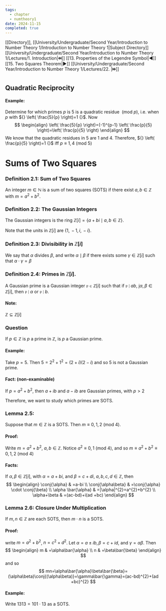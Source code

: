 ```yaml
---
tags:
  - chapter
  - numtheory1
date: 2024-11-15
completed: true
---
```

[[Directory]], [[University/Undergraduate/Second Year/Introduction to Number Theory 1/Introduction to Number Theory 1|Subject Directory]]
[[University/Undergraduate/Second Year/Introduction to Number Theory 1/Lectures/1. Introduction|🞀🞀]] [[13. Properties of the Legendre Symbol|◀]] [[15. Two Squares Theorem|▶]] [[University/Undergraduate/Second Year/Introduction to Number Theory 1/Lectures/22. |🞂🞂]]
# 
## Quadratic Reciprocity
#### Example:
Determine for which primes $p$ is $5$ is a quadratic residue ${} \:(\mathrm{mod}\  p)  {}$, i.e. when ${} p$ with ${} \left( \frac{5}{p} \right)=1 {}$.
Now
$$
\begin{align}
\left( \frac{5}{p} \right)=(-1)^{p-1} \left( \frac{p}{5} \right)=\left( \frac{p}{5} \right)
\end{align}
$$
We know that the quadratic residues in ${} 5 {}$ are ${} 1 {}$ and ${} 4 {}$. Therefore, ${} \left( \frac{p}{5} \right)=1 {}$ iff ${} p\equiv 1,\, 4 \:(\mathrm{mod}\  5)  {}$
# Sums of Two Squares
### Definition 2.1: Sum of Two Squares
An integer ${} m \in \mathbb{N} {}$ is a sum of two squares (SOTS) if there exist ${} a,\, b \in \mathbb{Z} {}$ with ${} m=a^{2}+b^{2} {}$. 
### Definition 2.2: The Gaussian Integers
The Gaussian integers is the ring ${} \mathbb{Z}[i]=\{ a+bi \mid a,\, b \in \mathbb{Z} \} {}$. 

Note that the units in ${} \mathbb{Z}[i] {}$ are ${} \{ 1,\, -1,\, i,\, -i \} {}$. 

### Definition 2.3: Divisibility in ${} \mathbb{Z}[i] {}$
We say that $\alpha$ divides $\beta$, and write $\alpha \mid  \beta {}$ if there exists some ${} \gamma \in \mathbb{Z}[i] {}$ such that ${} \alpha \cdot \gamma=\beta {}$
### Definition 2.4: Primes in ${} \mathbb{Z}[i]$.
A Gaussian prime is a Gaussian integer ${} \mathfrak{p} \in \mathbb{Z}[i] {}$ such that if ${} \mathfrak{p}\mid ab {}$, j${} \alpha,\, \beta \in \mathbb{Z}[i] {}$, then $\mathfrak{p} \mid \alpha {}$ or ${} \mathfrak{p} \mid b {}$.
#### Note: 
${} \mathbb{Z} \subseteq \mathbb{Z}[i] {}$
### Question
If ${} p \in \mathbb{Z} {}$ is $p$ a prime in $\mathbb{Z}$, is $p$ a Gaussian prime. 
#### Example:
Take ${} p=5 {}$. Then  ${} 5=2^{2}+1^{2}=(2+i)(2-i) {}$ and so $5$ is not a Gaussian prime. 
#### Fact: (non-examinable)
If ${} p=a^{2}+b^{2} {}$, then ${} a+ib {}$ and ${} a-ib {}$ are Gaussian primes, with ${} p>2 {}$

Therefore, we want to study which primes are SOTS.
### Lemma 2.5:
Suppose that ${} m \in \mathbb{Z} {}$ is a SOTS. Then ${} m\equiv 0,\, 1,\, 2 \:(\mathrm{mod}\  4)  {}$. 
#### Proof:
Write ${} m=a^{2}+b^{2} {}$, ${} a,\, b \in \mathbb{Z} {}$. Notice ${} a^{2}\equiv 0,\, 1 \:(\mathrm{mod}\  4)  {}$, and so ${} m\equiv a^{2}+b^{2}\equiv 0,\, 1,\, 2 \:(\mathrm{mod}\  4)  {}$
#### Facts:
If ${} \alpha,\, \beta \in \mathbb{Z}[i] {}$, with ${} \alpha =a+bi {}$, and ${} \beta=c+di {}$, ${} a,\, b,\, c,\, d \in \mathbb{Z} {}$, then
$$
\begin{align}
 \conj{\alpha} & =a-bi   \\
\conj{\alpha\beta} & =\conj{\alpha} \cdot  \conj{\beta} \\
\alpha \bar{\alpha} & =|\alpha|^{2}=a^{2}+b^{2} \\
\alpha+\beta & =(ac-bd)+i(ad +bc)
 \end{align}
$$
### Lemma 2.6: Closure Under Multiplication
If ${} m,\, n \in \mathbb{Z} {}$ are each SOTS, then $m\cdot n$ is a SOTS.
#### Proof:
write ${} m=a^{2}+b^{2} {}$, ${} n=c^{2}+d^{2} {}$. Let ${} \alpha=a\pm ib,\, \beta=c+id {}$, and $\gamma=\alpha\beta {}$. Then
$$
\begin{align}
m & =\alpha\bar{\alpha} \\
n & =\beta\bar{\beta}
\end{align}
$$
and so
$$
mn=\alpha\bar{\alpha}\beta\bar{\beta}=(\alpha\beta)\conj{(\alpha\beta)}=\gamma\bar{\gamma}=(ac-bd)^{2}+(ad +bc)^{2}
$$
#### Example:
Write ${} 1313=101\cdot 13 {}$ as a SOTS.